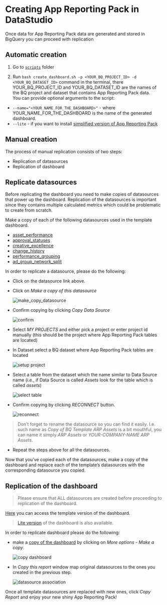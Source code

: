 # Creating App Reporting Pack in DataStudio

Once data for App Reporting Pack data are generated and stored in BigQuery you can
proceed with replication

## Automatic creation

1. Go to [`scripts`](../scripts) folder

2. Run `bash create_dashboard.sh -p <YOUR_BQ_PROJECT_ID> -d <YOUR_BQ_DATASET_ID>` command in the terminal, there YOUR_BQ_PROJECT_ID and YOUR_BQ_DATASET_ID are the names of the BQ project and dataset that contains App Reporting Pack data.\
You can provide optional arguments to the script:
* `--name="<YOUR_NAME_FOR_THE_DASHBOARD>"` - where YOUR_NAME_FOR_THE_DASHBOARD is the name of the generated dashboard.
* `--lite` - if you want to install [simplified version of App Reporting Pack](https://datastudio.google.com/c/u/0/reporting/6c386d70-7a1f-4b31-a29b-173f5b671310/page/0hcO)


## Manual creation

The process of manual replication consists of two steps:

* Replication of datasources
* Replication of dashboard

## Replicate datasources

Before replicating the dashboard you need to make copies of datasources that power up the dashboard.
Replication of the datasources is important since they contains multiple calculated metrics which could be problematic to create from scratch.

Make a copy of each of the following datasources used in the template dashboard.
* [asset_performance](https://datastudio.google.com/c/u/0/datasources/cb655b63-49c0-48d6-babf-aa956c369b15)
* [approval_statuses](https://datastudio.google.com/c/u/0/datasources/cdbfb99c-203c-4eeb-9a57-3d99f34546ee)
* [creative_excellence](https://datastudio.google.com/c/u/0/datasources/636bab56-3bff-4143-92a2-106206c4ad03)
* [change_history](https://datastudio.google.com/c/u/0/datasources/e82e7458-f386-419f-9556-31b932d68463)
* [performance_grouping](https://datastudio.google.com/c/u/0/datasources/e211b30c-0209-4940-98b5-61517fdb8f13)
* [ad_group_network_split](https://datastudio.google.com/c/u/0/datasources/36341813-dee7-4aef-8b9b-bf015e4657d6)


In order to replicate a datasource, please do the following:
* Click on the datasource link above.
* Click on *Make a copy of this datasource*

	![make_copy_datasource](src/make_copy_datasource.png)

* Confirm copying by clicking *Copy Data Source*

	![confirm](src/copy_confirm.png)

* Select *MY PROJECTS* and either pick a project or enter project id manually (this should be the project where App Reporting Pack tables are located)
* In Dataset select a BQ dataset where App Reporting Pack tables are located

	![setup project](src/setup_project.png)
* Select a table from the dataset which the name similar to Data Source name (i.e., if Data Source is called *Assets* look for the table which is called *assets*)

	![select table](src/select_table.png)

* Confirm copying by clicking *RECONNECT* button.

	![reconnect](src/reconnect.png)


> Don’t forget to rename the datasource so you can find it easily. I.e. such name as *Copy of BQ Template ARP Assets* is a bit mouthful, you can name it simply *ARP Assets* or *YOUR-COMPANY-NAME ARP Assets*.

* Repeat the steps above for all the datasources.

Now that you’ve copied each of the datasources, make a copy of the dashboard and replace each of the template’s datasources with the corresponding datasource you copied.

## Replication of the dashboard

> Please ensure that ALL datasources are created before proceeding to replication of the dashboard.

[Here](https://datastudio.google.com/c/u/0/reporting/187f1f41-16bc-434d-8437-7988bed6e8b9/page/0hcO) you can access the template version of the dashboard.
>  [Lite version](https://datastudio.google.com/c/u/0/reporting/6c386d70-7a1f-4b31-a29b-173f5b671310/page/0hcO) of the dashboard is also available.

In order to replicate dashboard please do the following:

* make a [copy of the dashboard](https://datastudio.google.com/c/u/0/reporting/187f1f41-16bc-434d-8437-7988bed6e8b9/page/0hcO) by clicking on *More options - Make a copy*.

	![copy dashboard](src/copy_dashboard.png)

* In *Copy this report* window map original datasources to the ones you created in the previous step.

	![datasource association](src/datasource_association.png)

Once all template datasources are replaced with new ones, click *Copy Report* and enjoy your new shiny App Reporting Pack!



